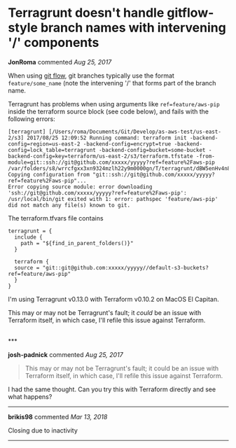 # Terragrunt doesn't handle gitflow-style branch names with intervening '/' components

**JonRoma** commented *Aug 25, 2017*

When using [git flow](http://nvie.com/posts/a-successful-git-branching-model/), git branches typically use the format `feature/some_name` (note the intervening '/' that forms part of the branch name.

Terragrunt has problems when using arguments like `ref=feature/aws-pip` inside the terraform source block (see code below), and fails with the following errors:

```
[terragrunt] [/Users/roma/Documents/Git/Develop/as-aws-test/us-east-2/s3] 2017/08/25 12:09:52 Running command: terraform init -backend-config=region=us-east-2 -backend-config=encrypt=true -backend-config=lock_table=terragrunt -backend-config=bucket=some-bucket -backend-config=key=terraform/us-east-2/s3/terraform.tfstate -from-module=git::ssh://git@github.com/xxxxx/yyyyy?ref=feature%2Faws-pip /var/folders/s8/wrrcfgxx3xn9324mzlh22y9m0000gn/T/terragrunt/dBW5enHv4n8PiauOhkuKLGZuEts/hXguENDnCYLYi1BpEbTUS_jiXXs
Copying configuration from "git::ssh://git@github.com/xxxxx/yyyyy?ref=feature%2Faws-pip"...
Error copying source module: error downloading 'ssh://git@github.com/xxxxx/yyyyy?ref=feature%2Faws-pip': /usr/local/bin/git exited with 1: error: pathspec 'feature/aws-pip' did not match any file(s) known to git.
```

The terraform.tfvars file contains
```
terragrunt = {
  include {
    path = "${find_in_parent_folders()}"
  }

  terraform {
  source = "git::git@github.com:xxxxx/yyyyy//default-s3-buckets?ref=feature/aws-pip"
  }
}
```

I'm using Terragrunt v0.13.0 with Terraform v0.10.2 on MacOS El Capitan.

This may or may not be Terragrunt's fault; it *could* be an issue with Terraform itself, in which case, I'll refile this  issue against Terraform.



<br />
***


**josh-padnick** commented *Aug 25, 2017*

> This may or may not be Terragrunt's fault; it could be an issue with Terraform itself, in which case, I'll refile this issue against Terraform.

I had the same thought. Can you try this with Terraform directly and see what happens?

***

**brikis98** commented *Mar 13, 2018*

Closing due to inactivity
***

